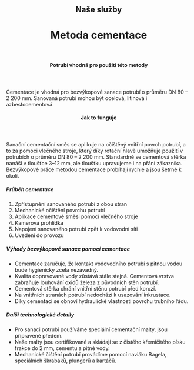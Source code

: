 <header class="page-header page-header--centered">
    <h2 class="page-header__subtitle">Naše služby</h2>
    <h1 class="page-header__title">Metoda cementace</h1>
</header>

<section class="section section--wide section--centered">
    <InfoBox
      title="Bezvýkopová sanace vodovodu pomocí klasické cementace"
      text="Cementace představuje nejrozšířenější metodu dodatečné ochrany vnitřního povrchu vodovodního potrubí. Tato tradiční bezvýkopová metoda se nejčastěji používá pro trubní vedení na pitnou a užitkovou vodu, ale běžně také pro kanalizaci."
      imageUrl="/img/frontpage/2.png"
      :imageLeft="true"
      :imageBig="true"
      :isBlue="true"
    />
</section>

<header class="page-header page-header--centered page-header--bottom-margin-small">
    <h4 class="page-header__paragraph-title">Potrubí vhodná pro použití této metody</h4>
</header>

<section class="page-paragraph page-paragraph--with-title">
    <main class="page-paragraph__content">
        <p class="page-paragraph__text">Cementace je vhodná pro bezvýkopové sanace potrubí o průměru DN 80 – 2 200 mm. Sanovaná potrubí mohou být ocelová, litinová i azbestocementová.</p>
    </main>
</section>

<header class="page-header page-header--centered page-header--bottom-margin-small">
    <h4 class="page-header__paragraph-title">Jak to funguje</h4>
</header>

<section class="page-paragraph page-paragraph--with-title">
    <main class="page-paragraph__content">
        <p class="page-paragraph__text">Sanační cementační směs se aplikuje na očištěný vnitřní povrch potrubí, a to za pomoci vlečného stroje, který díky rotační hlavě umožňuje použití v potrubích o průměru DN 80 – 2 200 mm. Standardně se cementová stěrka nanáší v tloušťce 3–12 mm, ale tloušťku upravujeme i na přání zákazníka. Bezvýkopové práce metodou cementace probíhají rychle a jsou šetrné k okolí.</p>
    </main>
</section>

<section class="list list--numbers">
    <main class="list__content">
        <h5 class="list__header">Průběh cementace</h5>
        <ol class="list__list">
            <li class="list__item">Zpřístupnění sanovaného potrubí z obou stran</li>
            <li class="list__item">Mechanické očištění povrchu potrubí</li>
            <li class="list__item">Aplikace cementové směsi pomocí vlečného stroje</li>
            <li class="list__item">Kamerová prohlídka</li>
            <li class="list__item">Napojení sanovaného potrubí zpět k vodovodní síti</li>
            <li class="list__item">Uvedení do provozu</li>
        </ol>
    </main>
</section>

<section class="list list--bullets">
    <main class="list__content">
        <h5 class="list__header">Výhody bezvýkopové sanace pomocí cementace</h5>
        <ul class="list__list">
            <li class="list__item">Cementace zaručuje, že kontakt vodovodního potrubí s pitnou vodou bude hygienicky zcela nezávadný.</li>
            <li class="list__item">Kvalita dopravované vody zůstává stále stejná. Cementová vrstva zabraňuje louhování oxidů železa z původních stěn potrubí.</li>
            <li class="list__item">Cementová stěrka chrání vnitřní stěnu potrubí před korozí.</li>
            <li class="list__item">Na vnitřních stranách potrubí nedochází k usazování inkrustace.</li>
            <li class="list__item">Díky cementaci se obnoví hydraulické vlastnosti povrchu trubního řádu.</li>
        </ul>
    </main>
</section>

<section class="list list--bullets">
    <main class="list__content">
        <h5 class="list__header">Další technologické detaily</h5>
        <ul class="list__list">
            <li class="list__item">Pro sanaci potrubí používáme speciální cementační malty, jsou připravené předem.</li>
            <li class="list__item">Naše malty jsou certifikované a skládají se z čistého křemičitého písku frakce do 2 mm, cementu a pitné vody.</li>
            <li class="list__item">Mechanické čištění potrubí provádíme pomocí naviáku Bagela, speciálních škrabáků, plungerů a kartáčů.</li>
        </ul>
    </main>
</section>

<section class="image-preview image-preview--single">
    <main class="image-preview__content">
        <img class="image-preview__img" src="/img/frontpage/9.png" alt=""/>
    </main>
</section>

<WhyNoDiggingSection />
<Contact nomargintop="true"/>